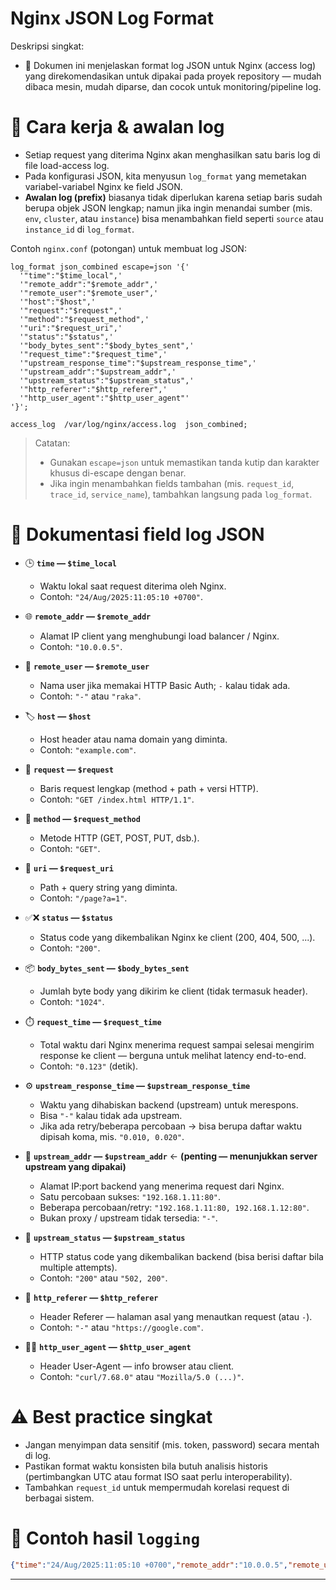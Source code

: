 # Nginx JSON Log Format

Deskripsi singkat:

* 📘 Dokumen ini menjelaskan format log JSON untuk Nginx (access log) yang direkomendasikan untuk dipakai pada proyek repository — mudah dibaca mesin, mudah diparse, dan cocok untuk monitoring/pipeline log.

# 🔧 Cara kerja & awalan log

* Setiap request yang diterima Nginx akan menghasilkan satu baris log di file load-access log.
* Pada konfigurasi JSON, kita menyusun `log_format` yang memetakan variabel-variabel Nginx ke field JSON.
* **Awalan log (prefix)** biasanya tidak diperlukan karena setiap baris sudah berupa objek JSON lengkap; namun jika ingin menandai sumber (mis. `env`, `cluster`, atau `instance`) bisa menambahkan field seperti `source` atau `instance_id` di `log_format`.

Contoh `nginx.conf` (potongan) untuk membuat log JSON:

```nginx
log_format json_combined escape=json '{'
  '"time":"$time_local",'
  '"remote_addr":"$remote_addr",'
  '"remote_user":"$remote_user",'
  '"host":"$host",'
  '"request":"$request",'
  '"method":"$request_method",'
  '"uri":"$request_uri",'
  '"status":"$status",'
  '"body_bytes_sent":"$body_bytes_sent",'
  '"request_time":"$request_time",'
  '"upstream_response_time":"$upstream_response_time",'
  '"upstream_addr":"$upstream_addr",'
  '"upstream_status":"$upstream_status",'
  '"http_referer":"$http_referer",'
  '"http_user_agent":"$http_user_agent"'
'}';

access_log  /var/log/nginx/access.log  json_combined;
```

> Catatan:
>
> * Gunakan `escape=json` untuk memastikan tanda kutip dan karakter khusus di-escape dengan benar.
> * Jika ingin menambahkan fields tambahan (mis. `request_id`, `trace_id`, `service_name`), tambahkan langsung pada `log_format`.

# 📄 Dokumentasi field log JSON

* 🕒 **`time` — `$time_local`**

  * Waktu lokal saat request diterima oleh Nginx.
  * Contoh: `"24/Aug/2025:11:05:10 +0700"`.

* 🌐 **`remote_addr` — `$remote_addr`**

  * Alamat IP client yang menghubungi load balancer / Nginx.
  * Contoh: `"10.0.0.5"`.

* 👤 **`remote_user` — `$remote_user`**

  * Nama user jika memakai HTTP Basic Auth; `-` kalau tidak ada.
  * Contoh: `"-"` atau `"raka"`.

* 🏷️ **`host` — `$host`**

  * Host header atau nama domain yang diminta.
  * Contoh: `"example.com"`.

* 📨 **`request` — `$request`**

  * Baris request lengkap (method + path + versi HTTP).
  * Contoh: `"GET /index.html HTTP/1.1"`.

* 🔁 **`method` — `$request_method`**

  * Metode HTTP (GET, POST, PUT, dsb.).
  * Contoh: `"GET"`.

* 🔗 **`uri` — `$request_uri`**

  * Path + query string yang diminta.
  * Contoh: `"/page?a=1"`.

* ✅❌ **`status` — `$status`**

  * Status code yang dikembalikan Nginx ke client (200, 404, 500, ...).
  * Contoh: `"200"`.

* 📦 **`body_bytes_sent` — `$body_bytes_sent`**

  * Jumlah byte body yang dikirim ke client (tidak termasuk header).
  * Contoh: `"1024"`.

* ⏱️ **`request_time` — `$request_time`**

  * Total waktu dari Nginx menerima request sampai selesai mengirim response ke client — berguna untuk melihat latency end-to-end.
  * Contoh: `"0.123"` (detik).

* ⚙️ **`upstream_response_time` — `$upstream_response_time`**

  * Waktu yang dihabiskan backend (upstream) untuk merespons.
  * Bisa `"-"` kalau tidak ada upstream.
  * Jika ada retry/beberapa percobaan → bisa berupa daftar waktu dipisah koma, mis. `"0.010, 0.020"`.

* 🧭 **`upstream_addr` — `$upstream_addr`** ← **(penting — menunjukkan server upstream yang dipakai)**

  * Alamat IP\:port backend yang menerima request dari Nginx.
  * Satu percobaan sukses: `"192.168.1.11:80"`.
  * Beberapa percobaan/retry: `"192.168.1.11:80, 192.168.1.12:80"`.
  * Bukan proxy / upstream tidak tersedia: `"-"`.

* 🧾 **`upstream_status` — `$upstream_status`**

  * HTTP status code yang dikembalikan backend (bisa berisi daftar bila multiple attempts).
  * Contoh: `"200"` atau `"502, 200"`.

* 🔗 **`http_referer` — `$http_referer`**

  * Header Referer — halaman asal yang menautkan request (atau `-`).
  * Contoh: `"-"` atau `"https://google.com"`.

* 🧑‍💻 **`http_user_agent` — `$http_user_agent`**

  * Header User-Agent — info browser atau client.
  * Contoh: `"curl/7.68.0"` atau `"Mozilla/5.0 (...)"`.

# ⚠️ Best practice singkat

* Jangan menyimpan data sensitif (mis. token, password) secara mentah di log.
* Pastikan format waktu konsisten bila butuh analisis historis (pertimbangkan UTC atau format ISO saat perlu interoperability).
* Tambahkan `request_id` untuk mempermudah korelasi request di berbagai sistem.

# 📌 Contoh hasil `logging`

```json
{"time":"24/Aug/2025:11:05:10 +0700","remote_addr":"10.0.0.5","remote_user":"-","host":"example.com","request":"GET /index.html HTTP/1.1","method":"GET","uri":"/index.html","status":"200","body_bytes_sent":"1024","request_time":"0.123","upstream_response_time":"0.045","upstream_addr":"192.168.1.11:80","upstream_status":"200","http_referer":"-","http_user_agent":"curl/7.68.0"}
```

---
